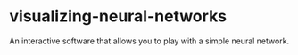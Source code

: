 # visualizing-neural-networks
An interactive software that allows you to play with a simple neural network.

